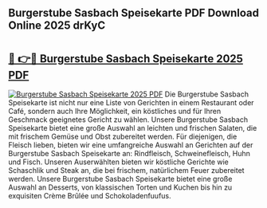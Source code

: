 ## Burgerstube Sasbach Speisekarte PDF Download Online 2025 drKyC

# <h2><a href="http://gce3gni.nevu.top/?p=Burgerstube+Sasbach+Speisekarte">🔗 👉🔴 Burgerstube Sasbach Speisekarte 2025 PDF</a></h2>

[![Burgerstube Sasbach Speisekarte 2025 PDF](https://i.imgur.com/dBaPXMq.png)](http://gce3gni.nevu.top/?p=Burgerstube+Sasbach+Speisekarte)
Die Burgerstube Sasbach Speisekarte ist nicht nur eine Liste von Gerichten in einem Restaurant oder Café, sondern auch Ihre Möglichkeit, ein köstliches und für Ihren Geschmack geeignetes Gericht zu wählen. Unsere Burgerstube Sasbach Speisekarte bietet eine große Auswahl an leichten und frischen Salaten, die mit frischem Gemüse und Obst zubereitet werden. Für diejenigen, die Fleisch lieben, bieten wir eine umfangreiche Auswahl an Gerichten auf der Burgerstube Sasbach Speisekarte an: Rindfleisch, Schweinefleisch, Huhn und Fisch. Unseren Auserwählten bieten wir köstliche Gerichte wie Schaschlik und Steak an, die bei frischem, natürlichem Feuer zubereitet werden. Unsere Burgerstube Sasbach Speisekarte bietet eine große Auswahl an Desserts, von klassischen Torten und Kuchen bis hin zu exquisiten Crème Brûlée und Schokoladenfuufus.
